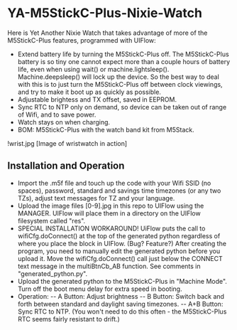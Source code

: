 # YA-M5StickC-Plus-Nixie-Watch

Here is Yet Another Nixie Watch that takes advantage of more of the M5StickC-Plus features, programmed with UIFlow:
- Extend battery life by turning the M5StickC-Plus off. The M5StickC-Plus battery is so tiny one cannot expect more than a couple hours of battery life, even when using wait() or machine.lightsleep(). Machine.deepsleep() will lock up the device. So the best way to deal with this is to just turn the M5StickC-Plus off between clock viewings, and try to make it boot up as quickly as possible. 
- Adjustable brightess and TX offset, saved in EEPROM.
- Sync RTC to NTP only on demand, so device can be taken out of range of Wifi, and to save power.
- Watch stays on when charging.
- BOM: M5StickC-Plus with the watch band kit from M5Stack.

!wrist.jpg [Image of wristwatch in action]

## Installation and Operation
- Import the .m5f file and touch up the code with your Wifi SSID (no spaces), password, standard and savings time timezones (or any two TZs), adjust text messages for TZ and your language.
- Upload the image files [0-9].jpg in this repo to UIFlow using the MANAGER. UIFlow will place them in a directory on the UIFlow filesystem called "res".
- SPECIAL INSTALLATION WORKAROUND! UiFlow puts the call to wifiCfg.doConnect() at the top of the generated python regardless of where you place the block in UIFlow. (Bug? Feature?) After creating the program, you need to manually edit the generated python before you upload it. Move the wifiCfg.doConnect() call just below the CONNECT text message in the multiBtnCb_AB function. See comments in "generated_python.py". 
- Upload the generated python to the M5StickC-Plus in "Machine Mode". Turn off the boot menu delay for extra speed in booting.
- Operation:
-- A Button: Adjust brightness
-- B Button: Switch back and forth between standard and daylight saving timezones.
-- A+B Button: Sync RTC to NTP. (You won't need to do this often - the M5StickC-Plus RTC seems fairly resistant to drift.)
